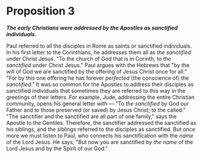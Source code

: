 # Proposition 3

***The early Christians were addressed by the Apostles as sanctified individuals.***

Paul referred to all the disciples in Rome as saints or sanctified individuals. In his first letter to the Corinthians, he addresses them all as *the sanctified* under Christ Jesus. "To the church of God that is in Corinth, to *the sanctified* under Christ Jesus." Paul argues with the Hebrews that "by the will of God we are sanctified by the offering of Jesus Christ once for all." "For by this one offering he has forever *perfected* (the conscience of) the *sanctified*." It was so common for the Apostles to address their disciples as sanctified individuals that sometimes they are referred to this way in the greetings of their letters. For example, Jude, addressing the entire Christian community, opens his general letter with — "To *the sanctified* by God our Father and to those preserved (or saved) by Jesus Christ; to the called." "The sanctifier and the sanctified are all part of one family," says the Apostle to the Gentiles. Therefore, the sanctifier addressed the sanctified as his siblings, and the siblings referred to the disciples as sanctified. But once more we must listen to Paul, who connects his sanctification with the *name* of the Lord Jesus. He says, "But now you are sanctified by *the name* of the Lord Jesus and by the Spirit of our God."

